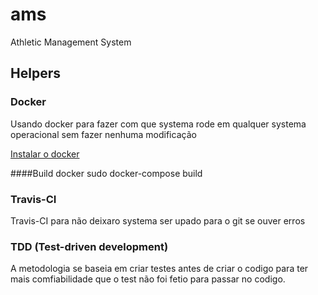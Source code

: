 # ams
Athletic Management System

## Helpers

### Docker
Usando docker para fazer com que systema rode em qualquer systema operacional sem fazer nenhuma modificação

[Instalar o docker](https://docs.docker.com/install/)

####Build docker 
sudo docker-compose build

### Travis-CI
Travis-CI para não deixaro systema ser upado para o git se ouver erros

### TDD (Test-driven development)
A metodologia se baseia em criar testes antes de criar o codigo para ter mais comfiabilidade que o test não foi fetio para passar no codigo.
